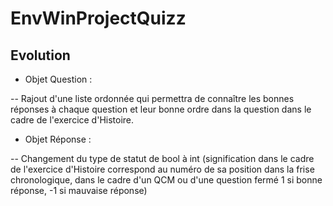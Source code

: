 # EnvWinProjectQuizz

## Evolution

- Objet Question :

-- Rajout d'une liste ordonnée qui permettra de connaître les bonnes réponses à chaque question et leur bonne ordre dans la question dans le cadre de l'exercice d'Histoire.

- Objet Réponse :

-- Changement du type de statut de bool à int (signification dans le cadre de l'exercice d'Histoire correspond au numéro de sa position dans la frise chronologique, dans le cadre d'un QCM ou d'une question fermé 1 si bonne réponse, -1 si mauvaise réponse)
